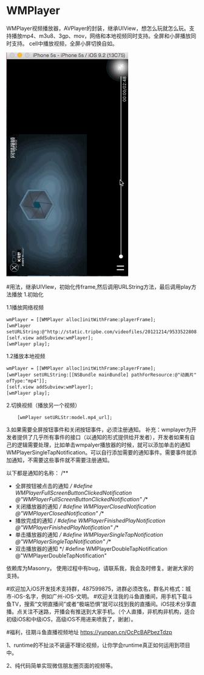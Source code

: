 # WMPlayer
WMPlayer视频播放器，AVPlayer的封装，继承UIView，想怎么玩就怎么玩。支持播放mp4、m3u8、3gp、mov，网络和本地视频同时支持。全屏和小屏播放同时支持。
cell中播放视频，全屏小屏切换自如。

![image](https://github.com/zhengwenming/WMPlayer/blob/master/WMPlayer/Resource/WMPlayer.gif)   

#用法，继承UIVIew，初始化传frame,然后调用URLString方法，最后调用play方法播放
1.初始化

1.1播放网络视频

    wmPlayer = [[WMPlayer alloc]initWithFrame:playerFrame];
    [wmPlayer setURLString:@"http://static.tripbe.com/videofiles/20121214/9533522808.f4v.mp4"];
    [self.view addSubview:wmPlayer];
    [wmPlayer play];

1.2播放本地视频

    wmPlayer = [[WMPlayer alloc]initWithFrame:playerFrame];
    [wmPlayer setURLString:[[NSBundle mainBundle] pathForResource:@"动画片" ofType:"mp4"]];
    [self.view addSubview:wmPlayer];
    [wmPlayer play]; 
    
    
2.切换视频（播放另一个视频）

        [wmPlayer setURLStr:model.mp4_url];
       

3.如果需要全屏按钮事件和关闭按钮事件，必须注册通知。
补充：wmplayer为开发者提供了几乎所有事件的接口（以通知的形式提供给开发者），开发者如果有自己的逻辑需要处理，比如单击wmpalyer播放器的时候，就可以添加单击的通知WMPlayerSingleTapNotification。可以自行添加需要的通知事件。需要事件就添加通知，不需要这些事件就不需要注册通知。

以下都是通知的名称：
/**
 *  全屏按钮被点击的通知
 */
#define WMPlayerFullScreenButtonClickedNotification @"WMPlayerFullScreenButtonClickedNotification"
/**
 *  关闭播放器的通知
 */
#define WMPlayerClosedNotification @"WMPlayerClosedNotification"
/**
 *  播放完成的通知
 */
#define WMPlayerFinishedPlayNotification @"WMPlayerFinishedPlayNotification"
/**
 *  单击播放器的通知
 */
#define WMPlayerSingleTapNotification @"WMPlayerSingleTapNotification"
/**
 *  双击播放器的通知
 */
#define WMPlayerDoubleTapNotification @"WMPlayerDoubleTapNotification"


依赖库为Masonry。
使用过程中有bug，请联系我，我会及时修复。谢谢大家的支持。

#欢迎加入iOS开发技术支持群，487599875，进群必须改名，群名片格式：城市-iOS-名字，例如广州-iOS-文明。
#欢迎关注我的斗鱼直播间，用手机下载斗鱼TV，搜索“文明直播间”或者“极端恐惧”就可以找到我的直播间。iOS技术分享直播。点关注不迷路，开播会有推送到大家手机。（个人直播，非机构非机构，适合初级iOS和中级iOS，高级iOS不用进来喷我了，谢谢）。
 
#福利，往期斗鱼直播视频地址  https://yunpan.cn/OcPcBAPbezTdzp

1、runtime的不扯淡不装逼不理论视频，让你学会runtime真正如何运用到项目中。

2、纯代码简单实现微信朋友圈页面的视频等。

